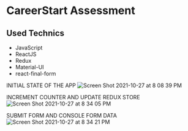 # CareerStart Assessment

## Used Technics

* JavaScript
* ReactJS
* Redux
* Material-UI
* react-final-form


INITIAL STATE OF THE APP
![Screen Shot 2021-10-27 at 8 08 39 PM](https://user-images.githubusercontent.com/60586057/139168954-9ab7df59-7944-4742-aded-3af102860c46.png)


INCREMENT COUNTER AND UPDATE REDUX STORE
![Screen Shot 2021-10-27 at 8 34 05 PM](https://user-images.githubusercontent.com/60586057/139171104-482fe041-baf9-4db8-8f6f-b3a7af97027f.png)

SUBMIT FORM AND CONSOLE FORM DATA
![Screen Shot 2021-10-27 at 8 34 21 PM](https://user-images.githubusercontent.com/60586057/139171125-810ba588-78f6-4168-a164-5ca668a8a7eb.png)
